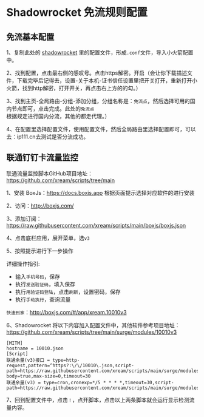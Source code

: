 # Shadowrocket 免流规则配置

## 免流基本配置

1、复制此处的 [shadowrocket](https://github.com/to371/Shadowrocket/blob/main/%E5%85%8D%E6%B5%81%E5%9B%BD%E5%86%85%E5%A4%96%E5%88%86%E6%B5%81%E8%A7%84%E5%88%99.conf) 里的配置文件，形成`.conf`文件，导入小火箭配置中。

2、找到配置，点击最右侧的感叹号。点击https解密。开启（会让你下载描述文件，下载完毕后记得去，设置-关于本机-证书信任设置里把开关打开，重新打开小火箭，找到http解密，打开开关，再点击右上方的的勾。）

3、找到主页-全局路由-分组-添加分组，分组名称是：`免流点`，然后选择可用的国内节点即可，点击完成。此处的`免流点`根据规定进行国内分流，其他的都走代理。）

4、在配置里选择配置文件，使用配置文件，然后全局路由里选择配置即可，可以去：ip111.cn去测试是否分流成功。

## 联通钉钉卡流量监控

联通流量监控脚本GitHub项目地址：https://github.com/xream/scripts/tree/main

1、安装 BoxJs：https://docs.boxjs.app 根据页面提示选择对应软件的进行安装

2、访问：http://boxjs.com/

3、添加订阅：https://raw.githubusercontent.com/xream/scripts/main/boxjs/boxjs.json

4、点击底栏应用，展开菜单，选`v3`

5、按照提示进行下一步操作

详细操作指引:
- 输入`手机号码`，保存
- 执行`发送验证码`，填入保存
- 执行`用验证码登陆`，点击`刷新`，设置密码，保存
- 执行`手动执行`，查询流量

`快速到家`：http://boxjs.com/#/app/xream.10010v3

6、Shadowrocket 将以下内容加入配置文件中，其他软件参考项目地址：https://github.com/xream/scripts/tree/main/surge/modules/10010v3
```
[MITM]
hostname = 10010.json
[Script]
联通余量(v3)接口 = type=http-request,pattern=^https?:\/\/10010\.json,script-path=https://raw.githubusercontent.com/xream/scripts/main/surge/modules/10010v3/10010.js,requires-body=true,max-size=0,timeout=30
联通余量(v3) = type=cron,cronexp=*/5 * * * *,timeout=30,script-path=https://raw.githubusercontent.com/xream/scripts/main/surge/modules/10010v3/10010.js
```
7、回到配置文件中，点击`！`，点开脚本，点击以上两条脚本就会运行显示检测流量内容。
